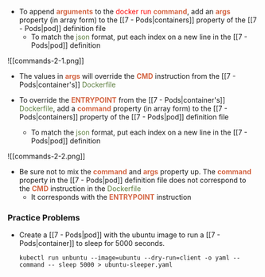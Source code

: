 - To append <b><span style="color:#d46644">arguments</span></b> to the <span style="color:red">docker run</span> <b><span style="color:#d46644">command</span></b>, add an <b><span style="color:#d46644">args</span></b> property (in array form) to the [[7 - Pods|containers]] property of the [[7 - Pods|pod]] definition file
	- To match the <span style="color:#5c7e3e">json</span> format, put each index on a new line in the [[7 - Pods|pod]] definition

![[commands-2-1.png]]

- The values in <b><span style="color:#d46644">args</span></b> will override the <b><span style="color:#d46644">CMD</span></b> instruction from the [[7 - Pods|container's]] <span style="color:#5c7e3e">Dockerfile</span>

- To override the <b><span style="color:#d46644">ENTRYPOINT</span></b> from the [[7 - Pods|container's]] <span style="color:#5c7e3e">Dockerfile</span>, add a <b><span style="color:#d46644">command</span></b> property (in array form) to the [[7 - Pods|containers]] property of the [[7 - Pods|pod]] definition file
	- To match the <span style="color:#5c7e3e">json</span> format, put each index on a new line in the [[7 - Pods|pod]] definition

![[commands-2-2.png]]

- Be sure not to mix the <b><span style="color:#d46644">command</span></b> and <b><span style="color:#d46644">args</span></b> property up. The <b><span style="color:#d46644">command</span></b> property in the [[7 - Pods|pod]] definition file does not correspond to the <b><span style="color:#d46644">CMD</span></b> instruction in the <span style="color:#5c7e3e">Dockerfile</span>
	- It corresponds with the <b><span style="color:#d46644">ENTRYPOINT</span></b> instruction

### Practice Problems

- Create a [[7 - Pods|pod]] with the ubuntu image to run a [[7 - Pods|container]] to sleep for 5000 seconds.

	`kubectl run unbuntu --image=ubuntu --dry-run=client -o yaml --command -- sleep 5000 > ubuntu-sleeper.yaml`